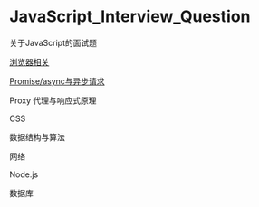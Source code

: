 # JavaScript_Interview_Question
关于JavaScript的面试题

[浏览器相关](https://github.com/fltenwall/JavaScript_Interview_Question/blob/main/notes/浏览器相关.md)


[Promise/async与异步请求](https://github.com/fltenwall/JavaScript_Interview_Question/blob/main/notes/async与异步请求.md)

Proxy 代理与响应式原理

CSS

数据结构与算法

网络

Node.js

数据库
